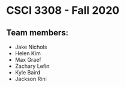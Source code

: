 # CSCI 3308 - Fall 2020

## Team members:

- Jake Nichols
- Helen Kim
- Max Graef
- Zachary Lefin
- Kyle Baird
- Jackson Rini
